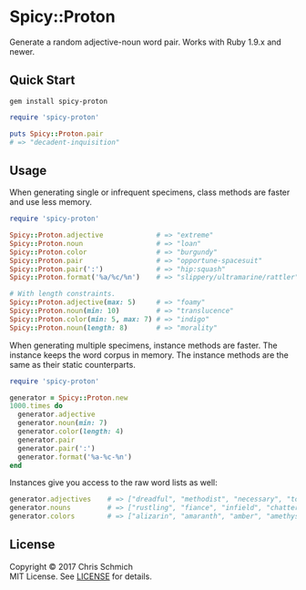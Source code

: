 # Spicy::Proton
Generate a random adjective-noun word pair. Works with Ruby 1.9.x and newer.

## Quick Start

`gem install spicy-proton`

```ruby
require 'spicy-proton'

puts Spicy::Proton.pair
# => "decadent-inquisition"
```

## Usage

When generating single or infrequent specimens, class methods are faster and use less memory.

```ruby
require 'spicy-proton'

Spicy::Proton.adjective             # => "extreme"
Spicy::Proton.noun                  # => "loan"
Spicy::Proton.color                 # => "burgundy"
Spicy::Proton.pair                  # => "opportune-spacesuit"
Spicy::Proton.pair(':')             # => "hip:squash"
Spicy::Proton.format('%a/%c/%n')    # => "slippery/ultramarine/rattler"

# With length constraints.
Spicy::Proton.adjective(max: 5)     # => "foamy"
Spicy::Proton.noun(min: 10)         # => "translucence"
Spicy::Proton.color(min: 5, max: 7) # => "indigo"
Spicy::Proton.noun(length: 8)       # => "morality"
```

When generating multiple specimens, instance methods are faster. The instance keeps the word corpus in memory. The instance methods are the same as their static counterparts.

```ruby
require 'spicy-proton'

generator = Spicy::Proton.new
1000.times do 
  generator.adjective
  generator.noun(min: 7)
  generator.color(length: 4) 
  generator.pair
  generator.pair(':')
  generator.format('%a-%c-%n')
end
```

Instances give you access to the raw word lists as well:

```ruby
generator.adjectives    # => ["dreadful", "methodist", "necessary", "tough", ...]
generator.nouns         # => ["rustling", "fiance", "infield", "chatter", ...]
generator.colors        # => ["alizarin", "amaranth", "amber", "amethyst", ...]
```

## License

Copyright &copy; 2017 Chris Schmich  
MIT License. See [LICENSE](LICENSE) for details.
